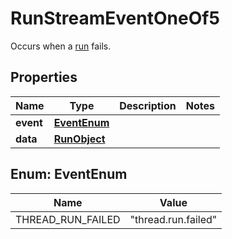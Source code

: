

# RunStreamEventOneOf5

Occurs when a [run](/docs/api-reference/runs/object) fails.

## Properties

| Name | Type | Description | Notes |
|------------ | ------------- | ------------- | -------------|
|**event** | [**EventEnum**](#EventEnum) |  |  |
|**data** | [**RunObject**](RunObject.md) |  |  |



## Enum: EventEnum

| Name | Value |
|---- | -----|
| THREAD_RUN_FAILED | &quot;thread.run.failed&quot; |



